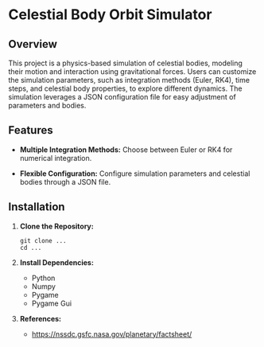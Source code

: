 # Celestial Body Orbit Simulator

## Overview

This project is a physics-based simulation of celestial bodies, modeling their motion and interaction using gravitational forces. Users can customize the simulation parameters, such as integration methods (Euler, RK4), time steps, and celestial body properties, to explore different dynamics. The simulation leverages a JSON configuration file for easy adjustment of parameters and bodies.

## Features

- **Multiple Integration Methods:** Choose between Euler or RK4 for numerical integration.

- **Flexible Configuration:** Configure simulation parameters and celestial bodies through a JSON file.

## Installation

1. **Clone the Repository:**

    ```
    git clone ...
    cd ...
    ```

2. **Install Dependencies:**
    - Python
    - Numpy
    - Pygame
    - Pygame Gui

3. **References:**
    - https://nssdc.gsfc.nasa.gov/planetary/factsheet/